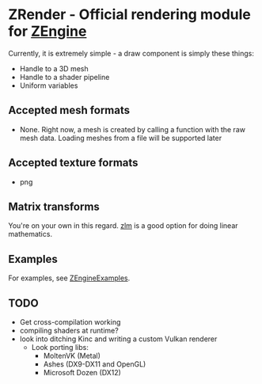 # ZRender - Official rendering module for [ZEngine](https://github.com/bluesillybeard/ZEngine)

Currently, it is extremely simple - a draw component is simply these things:
- Handle to a 3D mesh
- Handle to a shader pipeline
- Uniform variables

## Accepted mesh formats
- None. Right now, a mesh is created by calling a function with the raw mesh data. Loading meshes from a file will be supported later

## Accepted texture formats
- png

## Matrix transforms
You're on your own in this regard. [zlm](https://github.com/ziglibs/zlm) is a good option for doing linear mathematics.

## Examples
For examples, see [ZEngineExamples](https://github.com/bluesillybeard/ZEngineExamples).

## TODO
- Get cross-compilation working
- compiling shaders at runtime?
- look into ditching Kinc and writing a custom Vulkan renderer
    - Look porting libs:
        - MoltenVK (Metal)
        - Ashes (DX9-DX11 and OpenGL)
        - Microsoft Dozen (DX12)

